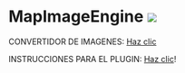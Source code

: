# MapImageEngine [![](https://poggit.pmmp.io/shield.state/MapImageEngine)](https://poggit.pmmp.io/p/MapImageEngine)

CONVERTIDOR DE IMAGENES: [Haz clic](https://faigersys.github.io/mie-converter/)

INSTRUCCIONES PARA EL PLUGIN: [Haz clic](https://github.com/FaigerSYS/MapImageEngine/tree/master/MapImageEngine/resources/instructions)!
